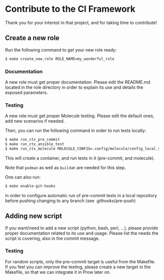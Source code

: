 # Contribute to the CI Framework

Thank you for your interest in that project, and for taking time to contribute!

## Create a new role
Run the following command to get your new role ready:
```Bash
$ make create_new_role ROLE_NAME=my_wonderful_role
```

### Documentation
A new role must get proper documentation. Please edit the README.md located in
the role directory in order to explain its use and details the exposed parameters.

### Testing
A new role must get proper Molecule testing. Please edit the default ones, add
new scenarios if needed.

Then, you can run the following command in order to run tests locally:
```Bash
$ make run_ctx_pre_commit
$ make run_ctx_ansible_test
$ make run_ctx_molecule MOLECULE_CONFIG=.config/molecule/config_local.yml
```

This will create a container, and run tests in it (pre-commit, and molecule).

Note that `podman` as well as `buildah` are needed for this step.

One can also run:
```Bash
$ make enable-git-hooks
```

in order to configure automatic run of pre-commit tests in a local repository before
pushing changing to any branch (see .githooks/pre-push)

## Adding new script
If you want/need to add a new script (python, bash, perl, ...), please provide
proper documentation related to its use and usage. Please list the needs the
script is covering, also in the commit message.

### Testing
For random scripts, only the pre-commit target is useful from the Makefile.
If you feel you can improve the testing, please create a new target in the
Makefile, so that we can integrate it in Prow later on.
